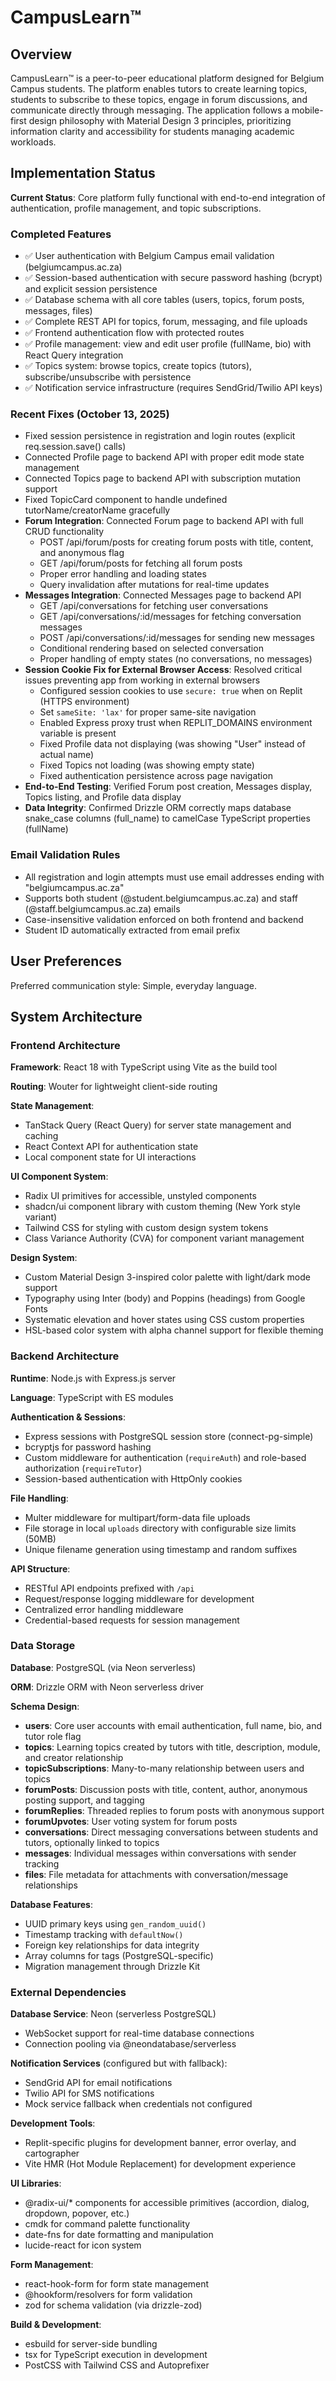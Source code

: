 # CampusLearn™

## Overview

CampusLearn™ is a peer-to-peer educational platform designed for Belgium Campus students. The platform enables tutors to create learning topics, students to subscribe to these topics, engage in forum discussions, and communicate directly through messaging. The application follows a mobile-first design philosophy with Material Design 3 principles, prioritizing information clarity and accessibility for students managing academic workloads.

## Implementation Status

**Current Status**: Core platform fully functional with end-to-end integration of authentication, profile management, and topic subscriptions.

### Completed Features
- ✅ User authentication with Belgium Campus email validation (belgiumcampus.ac.za)
- ✅ Session-based authentication with secure password hashing (bcrypt) and explicit session persistence
- ✅ Database schema with all core tables (users, topics, forum posts, messages, files)
- ✅ Complete REST API for topics, forum, messaging, and file uploads
- ✅ Frontend authentication flow with protected routes
- ✅ Profile management: view and edit user profile (fullName, bio) with React Query integration
- ✅ Topics system: browse topics, create topics (tutors), subscribe/unsubscribe with persistence
- ✅ Notification service infrastructure (requires SendGrid/Twilio API keys)

### Recent Fixes (October 13, 2025)
- Fixed session persistence in registration and login routes (explicit req.session.save() calls)
- Connected Profile page to backend API with proper edit mode state management
- Connected Topics page to backend API with subscription mutation support
- Fixed TopicCard component to handle undefined tutorName/creatorName gracefully
- **Forum Integration**: Connected Forum page to backend API with full CRUD functionality
  - POST /api/forum/posts for creating forum posts with title, content, and anonymous flag
  - GET /api/forum/posts for fetching all forum posts
  - Proper error handling and loading states
  - Query invalidation after mutations for real-time updates
- **Messages Integration**: Connected Messages page to backend API
  - GET /api/conversations for fetching user conversations
  - GET /api/conversations/:id/messages for fetching conversation messages
  - POST /api/conversations/:id/messages for sending new messages
  - Conditional rendering based on selected conversation
  - Proper handling of empty states (no conversations, no messages)
- **Session Cookie Fix for External Browser Access**: Resolved critical issues preventing app from working in external browsers
  - Configured session cookies to use `secure: true` when on Replit (HTTPS environment)
  - Set `sameSite: 'lax'` for proper same-site navigation
  - Enabled Express proxy trust when REPLIT_DOMAINS environment variable is present
  - Fixed Profile data not displaying (was showing "User" instead of actual name)
  - Fixed Topics not loading (was showing empty state)
  - Fixed authentication persistence across page navigation
- **End-to-End Testing**: Verified Forum post creation, Messages display, Topics listing, and Profile data display
- **Data Integrity**: Confirmed Drizzle ORM correctly maps database snake_case columns (full_name) to camelCase TypeScript properties (fullName)

### Email Validation Rules
- All registration and login attempts must use email addresses ending with "belgiumcampus.ac.za"
- Supports both student (@student.belgiumcampus.ac.za) and staff (@staff.belgiumcampus.ac.za) emails
- Case-insensitive validation enforced on both frontend and backend
- Student ID automatically extracted from email prefix

## User Preferences

Preferred communication style: Simple, everyday language.

## System Architecture

### Frontend Architecture

**Framework**: React 18 with TypeScript using Vite as the build tool

**Routing**: Wouter for lightweight client-side routing

**State Management**: 
- TanStack Query (React Query) for server state management and caching
- React Context API for authentication state
- Local component state for UI interactions

**UI Component System**:
- Radix UI primitives for accessible, unstyled components
- shadcn/ui component library with custom theming (New York style variant)
- Tailwind CSS for styling with custom design system tokens
- Class Variance Authority (CVA) for component variant management

**Design System**:
- Custom Material Design 3-inspired color palette with light/dark mode support
- Typography using Inter (body) and Poppins (headings) from Google Fonts
- Systematic elevation and hover states using CSS custom properties
- HSL-based color system with alpha channel support for flexible theming

### Backend Architecture

**Runtime**: Node.js with Express.js server

**Language**: TypeScript with ES modules

**Authentication & Sessions**:
- Express sessions with PostgreSQL session store (connect-pg-simple)
- bcryptjs for password hashing
- Custom middleware for authentication (`requireAuth`) and role-based authorization (`requireTutor`)
- Session-based authentication with HttpOnly cookies

**File Handling**:
- Multer middleware for multipart/form-data file uploads
- File storage in local `uploads` directory with configurable size limits (50MB)
- Unique filename generation using timestamp and random suffixes

**API Structure**:
- RESTful API endpoints prefixed with `/api`
- Request/response logging middleware for development
- Centralized error handling middleware
- Credential-based requests for session management

### Data Storage

**Database**: PostgreSQL (via Neon serverless)

**ORM**: Drizzle ORM with Neon serverless driver

**Schema Design**:
- **users**: Core user accounts with email authentication, full name, bio, and tutor role flag
- **topics**: Learning topics created by tutors with title, description, module, and creator relationship
- **topicSubscriptions**: Many-to-many relationship between users and topics
- **forumPosts**: Discussion posts with title, content, author, anonymous posting support, and tagging
- **forumReplies**: Threaded replies to forum posts with anonymous support
- **forumUpvotes**: User voting system for forum posts
- **conversations**: Direct messaging conversations between students and tutors, optionally linked to topics
- **messages**: Individual messages within conversations with sender tracking
- **files**: File metadata for attachments with conversation/message relationships

**Database Features**:
- UUID primary keys using `gen_random_uuid()`
- Timestamp tracking with `defaultNow()`
- Foreign key relationships for data integrity
- Array columns for tags (PostgreSQL-specific)
- Migration management through Drizzle Kit

### External Dependencies

**Database Service**: Neon (serverless PostgreSQL)
- WebSocket support for real-time database connections
- Connection pooling via @neondatabase/serverless

**Notification Services** (configured but with fallback):
- SendGrid API for email notifications
- Twilio API for SMS notifications
- Mock service fallback when credentials not configured

**Development Tools**:
- Replit-specific plugins for development banner, error overlay, and cartographer
- Vite HMR (Hot Module Replacement) for development experience

**UI Libraries**:
- @radix-ui/* components for accessible primitives (accordion, dialog, dropdown, popover, etc.)
- cmdk for command palette functionality
- date-fns for date formatting and manipulation
- lucide-react for icon system

**Form Management**:
- react-hook-form for form state management
- @hookform/resolvers for form validation
- zod for schema validation (via drizzle-zod)

**Build & Development**:
- esbuild for server-side bundling
- tsx for TypeScript execution in development
- PostCSS with Tailwind CSS and Autoprefixer